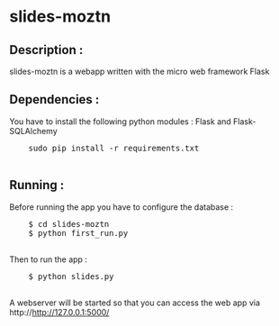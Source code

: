 slides-moztn
============

## Description :
slides-moztn is a webapp written with the micro web framework Flask

## Dependencies :
  You have to install the following python modules :
  Flask and Flask-SQLAlchemy
  <pre>
    sudo pip install -r requirements.txt
  </pre> 
## Running :
  Before running the app you have to configure the database :
  <pre>
    $ cd slides-moztn
    $ python first_run.py
  </pre>

  Then to run the app :
  <pre>
    $ python slides.py
  </pre>

  A webserver will be started so that you can access the web app via http://http://127.0.0.1:5000/


